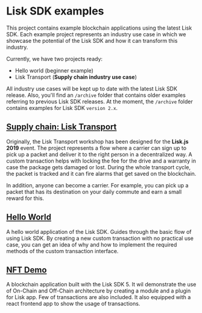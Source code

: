 # Lisk SDK examples

This project contains example blockchain applications using the latest Lisk SDK.
Each example project represents an industry use case in which we showcase the potential of the Lisk SDK and how it can transform this industry.

Currently, we have two projects ready:

- Hello world (beginner example)
- Lisk Transport (**Supply chain industry use case**)

All industry use cases will be kept up to date with the latest Lisk SDK release.
Also, you'll find an `/archive` folder that contains older examples referring to previous Lisk SDK releases. 
At the moment, the `/archive` folder contains examples for Lisk SDK `version 2.x`.

## [Supply chain: Lisk Transport](https://lisk.io/documentation/lisk-sdk/tutorials/transport.html)
Originally, the Lisk Transport workshop has been designed for the **Lisk.js 2019** event. The project represents a flow where a carrier can sign up to pick up a packet and deliver it to the right person in a decentralized way. A custom transaction helps with locking the fee for the drive and a warranty in case the package gets damaged or lost. During the whole transport cycle, the packet is tracked and it can fire alarms that get saved on the blockchain.

In addition, anyone can become a carrier. For example, you can pick up a packet that has its destination on your daily commute and earn a small reward for this.

## [Hello World](https://lisk.io/documentation/lisk-sdk/tutorials/hello-world.html)
A hello world application of the Lisk SDK. Guides through the basic flow of using Lisk SDK. By creating a new custom transaction with no practical use case, you can get an idea of why and how to implement the required methods of the custom transaction interface.

## [NFT Demo](./nft)
A blockchain application built with the Lisk SDK 5. It wil demonstrate the use of On-Chain and Off-Chain architecture by creating a module and a plugin for Lisk app. Few of transactions are also included. It also equipped with a react frontend app to show the usage of transactions.
